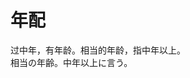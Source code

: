 # 年配

<div class="vocab-term">
<div class="vocab-term-title">过中年，有年龄。相当的年龄，指中年以上。</div>
<div class="vocab-term-content">
相当の年齢。中年以上に言う。
</div>
</div>